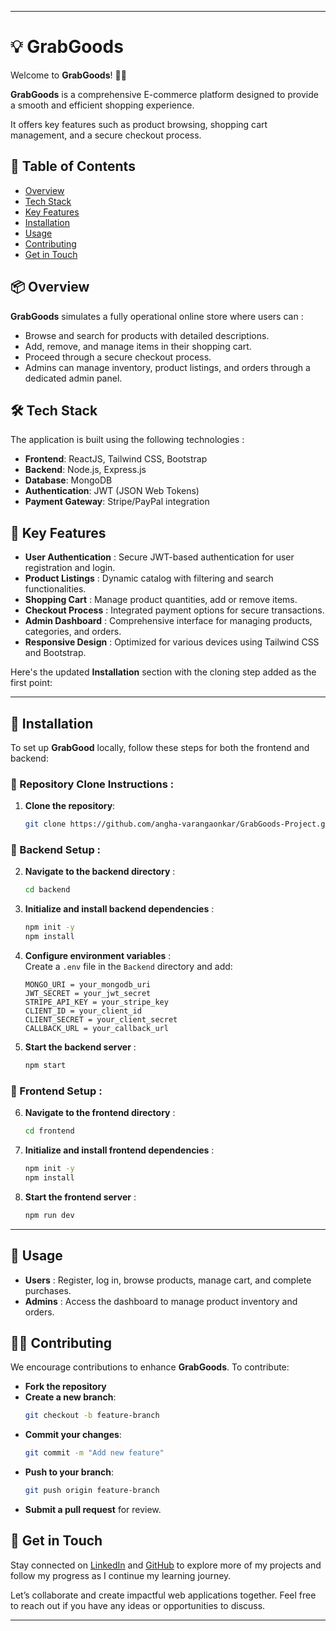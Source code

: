 

---

# 💡 GrabGoods  
Welcome to **GrabGoods**! 🛒🚀

**GrabGoods** is a comprehensive E-commerce platform designed to provide a smooth and efficient shopping experience. 

It offers key features such as product browsing, shopping cart management, and a secure checkout process.

## 📑 Table of Contents  
- [Overview](#overview)  
- [Tech Stack](#tech-stack)  
- [Key Features](#key-features)  
- [Installation](#installation)  
- [Usage](#usage)  
- [Contributing](#contributing)  
- [Get in Touch](#get-in-touch)

## 📦 Overview  
**GrabGoods** simulates a fully operational online store where users can :  
- Browse and search for products with detailed descriptions.  
- Add, remove, and manage items in their shopping cart.  
- Proceed through a secure checkout process.  
- Admins can manage inventory, product listings, and orders through a dedicated admin panel.

## 🛠 Tech Stack  
The application is built using the following technologies :  
- **Frontend**: ReactJS, Tailwind CSS, Bootstrap  
- **Backend**: Node.js, Express.js  
- **Database**: MongoDB  
- **Authentication**: JWT (JSON Web Tokens)  
- **Payment Gateway**: Stripe/PayPal integration

## 🎯 Key Features  
- **User Authentication** : Secure JWT-based authentication for user registration and login.  
- **Product Listings** : Dynamic catalog with filtering and search functionalities.  
- **Shopping Cart** : Manage product quantities, add or remove items.  
- **Checkout Process** : Integrated payment options for secure transactions.  
- **Admin Dashboard** : Comprehensive interface for managing products, categories, and orders.  
- **Responsive Design** : Optimized for various devices using Tailwind CSS and Bootstrap.

Here's the updated **Installation** section with the cloning step added as the first point:

---

## 🔐 Installation  
To set up **GrabGood** locally, follow these steps for both the frontend and backend:

### 📂 Repository Clone Instructions :
1. **Clone the repository**:  
   ```bash  
   git clone https://github.com/angha-varangaonkar/GrabGoods-Project.git
   ```  

### 📂 Backend Setup :
2. **Navigate to the backend directory** :  
   ```bash  
   cd backend  
   ```  
3. **Initialize and install backend dependencies** :  
   ```bash  
   npm init -y  
   npm install  
   ```  
4. **Configure environment variables** :  
   Create a `.env` file in the `Backend` directory and add:  
   ```env  
   MONGO_URI = your_mongodb_uri  
   JWT_SECRET = your_jwt_secret  
   STRIPE_API_KEY = your_stripe_key  
   CLIENT_ID = your_client_id  
   CLIENT_SECRET = your_client_secret  
   CALLBACK_URL = your_callback_url  
   ```  
5. **Start the backend server** :  
   ```bash  
   npm start  
   ```

### 📁 Frontend Setup :
6. **Navigate to the frontend directory** :  
   ```bash  
   cd frontend  
   ```  
7. **Initialize and install frontend dependencies** :  
   ```bash  
   npm init -y  
   npm install  
   ```  
8. **Start the frontend server** :  
   ```bash  
   npm run dev  
   ```

---

## 🛒 Usage  
- **Users** : Register, log in, browse products, manage cart, and complete purchases.  
- **Admins** : Access the dashboard to manage product inventory and orders.

## 🧑‍💻 Contributing  
We encourage contributions to enhance **GrabGoods**. To contribute:  
- **Fork the repository**  
- **Create a new branch**:  
   ```bash  
   git checkout -b feature-branch  
   ```  
- **Commit your changes**:  
   ```bash  
   git commit -m "Add new feature"  
   ```  
- **Push to your branch**:  
   ```bash  
   git push origin feature-branch  
   ```  
- **Submit a pull request** for review.

## 💬 Get in Touch 

Stay connected on [LinkedIn](https://www.linkedin.com/in/angha16/) and [GitHub](https://github.com/angha-varangaonkar) to explore more of my projects and follow my progress as I continue my learning journey. 

Let’s collaborate and create impactful web applications together. Feel free to reach out if you have any ideas or opportunities to discuss.

---
